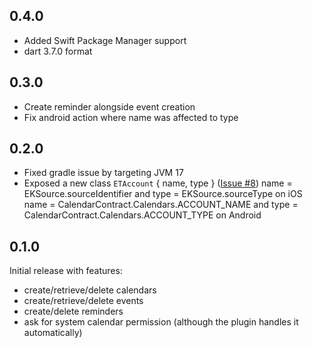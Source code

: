 ## 0.4.0

* Added Swift Package Manager support
* dart 3.7.0 format

## 0.3.0

* Create reminder alongside event creation
* Fix android action where name was affected to type

## 0.2.0

* Fixed gradle issue by targeting JVM 17
* Exposed a new class `ETAccount` { name, type } ([Issue #8](https://github.com/sncf-connect-tech/eventide/issues/8))
    name = EKSource.sourceIdentifier and type = EKSource.sourceType on iOS
    name = CalendarContract.Calendars.ACCOUNT_NAME and type = CalendarContract.Calendars.ACCOUNT_TYPE on Android

## 0.1.0

Initial release with features:
* create/retrieve/delete calendars
* create/retrieve/delete events
* create/delete reminders
* ask for system calendar permission (although the plugin handles it automatically)